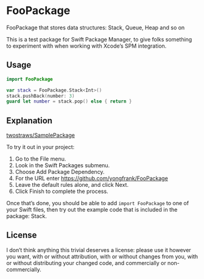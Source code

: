 <!--
 * @Author: Frank Chu
 * @Date: 2023-02-28 17:03:51
 * @LastEditors: Frank Chu
 * @LastEditTime: 2023-02-28 18:32:35
 * @FilePath: /FooPackage/README.md
 * @Description: 
 * 
 * Copyright (c) 2023 by ${git_name}, All Rights Reserved. 
-->
# FooPackage

FooPackage that stores data structures: Stack, Queue, Heap and so on

This is a test package for Swift Package Manager, to give folks something to experiment with when working with Xcode’s SPM integration.

## Usage

```swift
import FooPackage

var stack = FooPackage.Stack<Int>()
stack.pushBack(number: 3)
guard let number = stack.pop() else { return }
```

## Explanation 

[twostraws/SamplePackage](https://github.com/twostraws/SamplePackage)

To try it out in your project:

1. Go to the File menu.
2. Look in the Swift Packages submenu.
3. Choose Add Package Dependency.
4. For the URL enter https://github.com/yongfrank/FooPackage
5. Leave the default rules alone, and click Next.
6. Click Finish to complete the process.

Once that’s done, you should be able to add `import FooPackage` to one of your Swift files, then try out the example code that is included in the package: Stack.

## License

I don’t think anything this trivial deserves a license: please use it however you want, with or without attribution, with or without changes from you, with or without distributing your changed code, and commercially or non-commercially.
